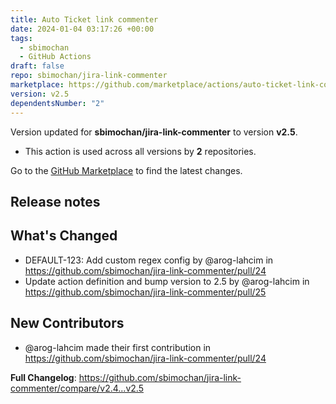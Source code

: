 ```yaml
---
title: Auto Ticket link commenter
date: 2024-01-04 03:17:26 +00:00
tags:
  - sbimochan
  - GitHub Actions
draft: false
repo: sbimochan/jira-link-commenter
marketplace: https://github.com/marketplace/actions/auto-ticket-link-commenter
version: v2.5
dependentsNumber: "2"
---
```



Version updated for **sbimochan/jira-link-commenter** to version **v2.5**.
- This action is used across all versions by **2** repositories.

Go to the [GitHub Marketplace](https://github.com/marketplace/actions/auto-ticket-link-commenter) to find the latest changes.

## Release notes

## What's Changed
* DEFAULT-123: Add custom regex config by @arog-lahcim in https://github.com/sbimochan/jira-link-commenter/pull/24
* Update action definition and bump version to 2.5 by @arog-lahcim in https://github.com/sbimochan/jira-link-commenter/pull/25

## New Contributors
* @arog-lahcim made their first contribution in https://github.com/sbimochan/jira-link-commenter/pull/24

**Full Changelog**: https://github.com/sbimochan/jira-link-commenter/compare/v2.4...v2.5
